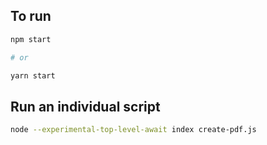 
## To run

```sh
npm start

# or

yarn start
```

## Run an individual script

```sh
node --experimental-top-level-await index create-pdf.js
```